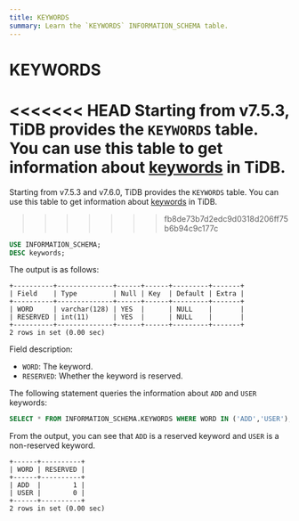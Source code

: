 ```yaml
---
title: KEYWORDS
summary: Learn the `KEYWORDS` INFORMATION_SCHEMA table.
---
```


# KEYWORDS

<<<<<<< HEAD
Starting from v7.5.3, TiDB provides the `KEYWORDS` table. You can use this table to get information about [keywords](/keywords.md) in TiDB.
=======
Starting from v7.5.3 and v7.6.0, TiDB provides the `KEYWORDS` table. You can use this table to get information about [keywords](/keywords.md) in TiDB.
>>>>>>> fb8de73b7d2edc9d0318d206ff75b6b94c9c177c

```sql
USE INFORMATION_SCHEMA;
DESC keywords;
```

The output is as follows:

```
+----------+--------------+------+------+---------+-------+
| Field    | Type         | Null | Key  | Default | Extra |
+----------+--------------+------+------+---------+-------+
| WORD     | varchar(128) | YES  |      | NULL    |       |
| RESERVED | int(11)      | YES  |      | NULL    |       |
+----------+--------------+------+------+---------+-------+
2 rows in set (0.00 sec)
```

Field description:

- `WORD`: The keyword.
- `RESERVED`: Whether the keyword is reserved.

The following statement queries the information about `ADD` and `USER` keywords:

```sql
SELECT * FROM INFORMATION_SCHEMA.KEYWORDS WHERE WORD IN ('ADD','USER');
```

From the output, you can see that `ADD` is a reserved keyword and `USER` is a non-reserved keyword.

```
+------+----------+
| WORD | RESERVED |
+------+----------+
| ADD  |        1 |
| USER |        0 |
+------+----------+
2 rows in set (0.00 sec)
```

